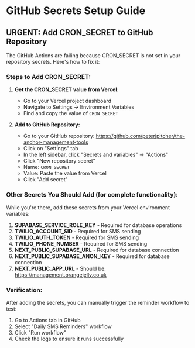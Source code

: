 # GitHub Secrets Setup Guide

## URGENT: Add CRON_SECRET to GitHub Repository

The GitHub Actions are failing because CRON_SECRET is not set in your repository secrets. Here's how to fix it:

### Steps to Add CRON_SECRET:

1. **Get the CRON_SECRET value from Vercel:**
   - Go to your Vercel project dashboard
   - Navigate to Settings → Environment Variables
   - Find and copy the value of `CRON_SECRET`

2. **Add to GitHub Repository:**
   - Go to your GitHub repository: https://github.com/peterjpitcher/the-anchor-management-tools
   - Click on "Settings" tab
   - In the left sidebar, click "Secrets and variables" → "Actions"
   - Click "New repository secret"
   - Name: `CRON_SECRET`
   - Value: Paste the value from Vercel
   - Click "Add secret"

### Other Secrets You Should Add (for complete functionality):

While you're there, add these secrets from your Vercel environment variables:

1. **SUPABASE_SERVICE_ROLE_KEY** - Required for database operations
2. **TWILIO_ACCOUNT_SID** - Required for SMS sending
3. **TWILIO_AUTH_TOKEN** - Required for SMS sending
4. **TWILIO_PHONE_NUMBER** - Required for SMS sending
5. **NEXT_PUBLIC_SUPABASE_URL** - Required for database connection
6. **NEXT_PUBLIC_SUPABASE_ANON_KEY** - Required for database connection
7. **NEXT_PUBLIC_APP_URL** - Should be: https://management.orangejelly.co.uk

### Verification:

After adding the secrets, you can manually trigger the reminder workflow to test:
1. Go to Actions tab in GitHub
2. Select "Daily SMS Reminders" workflow
3. Click "Run workflow"
4. Check the logs to ensure it runs successfully